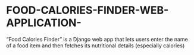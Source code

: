 # FOOD-CALORIES-FINDER-WEB-APPLICATION-
“Food Calories Finder” is a Django web app that lets users enter the name of a food item and then fetches its nutritional details (especially calories)
